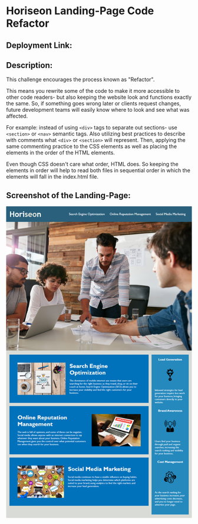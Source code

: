 # Horiseon Landing-Page Code Refactor

## Deployment Link:


## Description:
This challenge encourages the process known as "Refactor". 

This means you rewrite some of the code to make it more accessible to other code readers- but also keeping the website look and functions exactly the same. So, if something goes wrong later or clients request changes, future development teams will easily know where to look and see what was affected.

For example: instead of using `<div>` tags to separate out sections- use `<section>` or `<nav>` semantic tags. Also utilizing best practices to describe with comments what `<div>` or `<section>` will represent. Then, applying the same commenting practice to the CSS elements as well as placing the elements in the order of the HTML elements. 

Even though CSS doesn't care what order, HTML does. So keeping the elements in order will help to read both files in sequential order in which the elements will fall in the index.html file.

## Screenshot of the Landing-Page:
![horiseon-screenshot](./assets/images/horiseon-screenshot.png)





